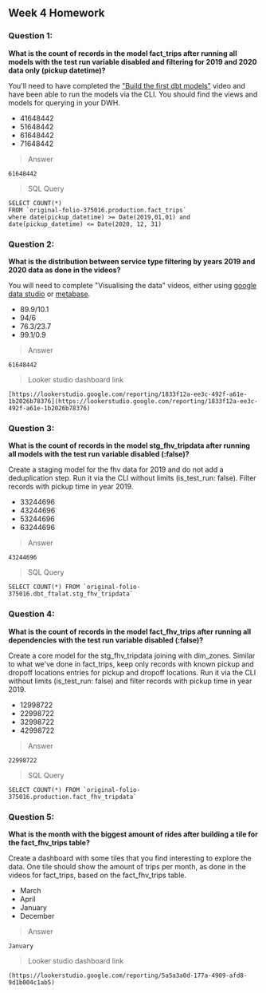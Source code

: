 ## Week 4 Homework 
### Question 1: 

**What is the count of records in the model fact_trips after running all models with the test run variable disabled and filtering for 2019 and 2020 data only (pickup datetime)?** 

You'll need to have completed the ["Build the first dbt models"](https://www.youtube.com/watch?v=UVI30Vxzd6c) video and have been able to run the models via the CLI. 
You should find the views and models for querying in your DWH.

- 41648442
- 51648442
- 61648442
- 71648442
> Answer
```
61648442
```
> SQL Query
```
SELECT COUNT(*)
FROM `original-folio-375016.production.fact_trips` 
where date(pickup_datetime) >= Date(2019,01,01) and date(pickup_datetime) <= Date(2020, 12, 31)
```
### Question 2: 

**What is the distribution between service type filtering by years 2019 and 2020 data as done in the videos?**

You will need to complete "Visualising the data" videos, either using [google data studio](https://www.youtube.com/watch?v=39nLTs74A3E) or [metabase](https://www.youtube.com/watch?v=BnLkrA7a6gM). 

- 89.9/10.1
- 94/6
- 76.3/23.7
- 99.1/0.9

> Answer
```
61648442
```
> Looker studio dashboard link
```
[https://lookerstudio.google.com/reporting/1833f12a-ee3c-492f-a61e-1b2026b78376](https://lookerstudio.google.com/reporting/1833f12a-ee3c-492f-a61e-1b2026b78376)
```

### Question 3: 

**What is the count of records in the model stg_fhv_tripdata after running all models with the test run variable disabled (:false)?**  

Create a staging model for the fhv data for 2019 and do not add a deduplication step. Run it via the CLI without limits (is_test_run: false).
Filter records with pickup time in year 2019.

- 33244696
- 43244696
- 53244696
- 63244696

> Answer
```
43244696
```
> SQL Query
```
SELECT COUNT(*) FROM `original-folio-375016.dbt_ftalat.stg_fhv_tripdata`
```

### Question 4: 

**What is the count of records in the model fact_fhv_trips after running all dependencies with the test run variable disabled (:false)?**  

Create a core model for the stg_fhv_tripdata joining with dim_zones.
Similar to what we've done in fact_trips, keep only records with known pickup and dropoff locations entries for pickup and dropoff locations. 
Run it via the CLI without limits (is_test_run: false) and filter records with pickup time in year 2019.

- 12998722
- 22998722
- 32998722
- 42998722

> Answer
```
22998722
```
> SQL Query
```
SELECT COUNT(*) FROM `original-folio-375016.production.fact_fhv_tripdata`
```

### Question 5: 

**What is the month with the biggest amount of rides after building a tile for the fact_fhv_trips table?**

Create a dashboard with some tiles that you find interesting to explore the data. One tile should show the amount of trips per month, as done in the videos for fact_trips, based on the fact_fhv_trips table.

- March
- April
- January
- December

> Answer
```
January
```
> Looker studio dashboard link
```
(https://lookerstudio.google.com/reporting/5a5a3a0d-177a-4909-afd8-9d1b004c1ab5)
```
